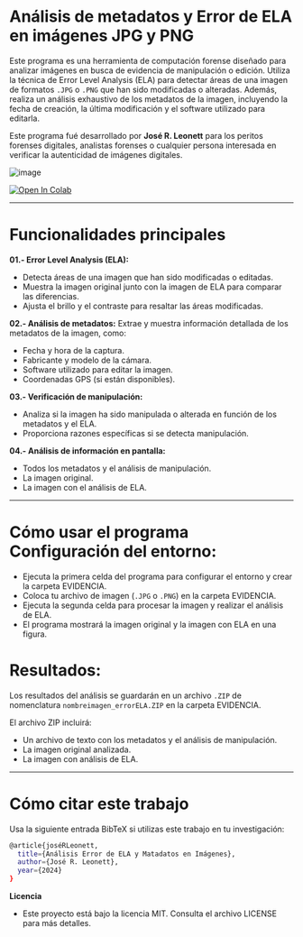 # Análisis de metadatos y Error de ELA en imágenes JPG y PNG
Este programa es una herramienta de computación forense diseñado para analizar imágenes en busca de evidencia de manipulación o edición. Utiliza la técnica de Error Level Analysis (ELA) para detectar áreas de una imagen de formatos `.JPG` o `.PNG` que han sido modificadas o alteradas. Además, realiza un análisis exhaustivo de los metadatos de la imagen, incluyendo la fecha de creación, la última modificación y el software utilizado para editarla.

Este programa fué desarrollado por **José R. Leonett** para los peritos forenses digitales, analistas forenses o cualquier persona interesada en verificar la autenticidad de imágenes digitales.

![image](https://drive.google.com/uc?export=view&id=1Zw_phPfCXatYYoEQS9CRYWPFB48fxTBT)

[![Open In Colab](https://colab.research.google.com/assets/colab-badge.svg)](https://colab.research.google.com/drive/19Xdff7WpNvjNQfAcYEv6u-wI28pzBNk7#scrollTo=m-lBAEqvbRUA&line=1&uniqifier=1)

----

# Funcionalidades principales

**01.- Error Level Analysis (ELA):**

* Detecta áreas de una imagen que han sido modificadas o editadas.
* Muestra la imagen original junto con la imagen de ELA para comparar las diferencias.
* Ajusta el brillo y el contraste para resaltar las áreas modificadas.


**02.- Análisis de metadatos:**
Extrae y muestra información detallada de los metadatos de la imagen, como:
* Fecha y hora de la captura.
* Fabricante y modelo de la cámara.
* Software utilizado para editar la imagen.
* Coordenadas GPS (si están disponibles).

**03.- Verificación de manipulación:**
* Analiza si la imagen ha sido manipulada o alterada en función de los metadatos y el ELA.
* Proporciona razones específicas si se detecta manipulación.
  
**04.- Análisis de información en pantalla:**
* Todos los metadatos y el análisis de manipulación.
* La imagen original.
* La imagen con el análisis de ELA.
---
# Cómo usar el programa Configuración del entorno:
* Ejecuta la primera celda del programa para configurar el entorno y crear la carpeta EVIDENCIA.
* Coloca tu archivo de imagen (`.JPG` o `.PNG`) en la carpeta EVIDENCIA.
* Ejecuta la segunda celda para procesar la imagen y realizar el análisis de ELA.
* El programa mostrará la imagen original y la imagen con ELA en una figura.

# Resultados:
Los resultados del análisis se guardarán en un archivo `.ZIP` de nomenclatura `nombreimagen_errorELA.ZIP` en la carpeta EVIDENCIA.

El archivo ZIP incluirá:
   * Un archivo de texto con los metadatos y el análisis de manipulación.
   * La imagen original analizada.
   * La imagen con análisis de ELA.

---
# Cómo citar este trabajo
Usa la siguiente entrada BibTeX si utilizas este trabajo en tu investigación:
```bash
@article{joséRLeonett,
  title={Análisis Error de ELA y Matadatos en Imágenes},
  author={José R. Leonett},
  year={2024}
}
```

**Licencia**
- Este proyecto está bajo la licencia MIT. Consulta el archivo LICENSE para más detalles.
